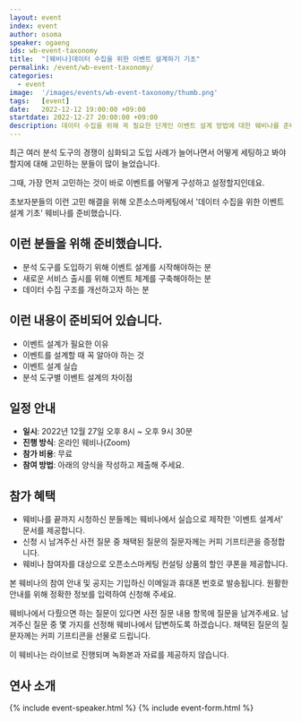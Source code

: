 ```yaml
---
layout: event
index: event
author: osoma
speaker: ogaeng
ids: wb-event-taxonomy
title:  "[웨비나]데이터 수집을 위한 이벤트 설계하기 기초"
permalink: /event/wb-event-taxonomy/
categories:
  - event
image:  '/images/events/wb-event-taxonomy/thumb.png'
tags:   [event]
date:   2022-12-12 19:00:00 +09:00
startdate: 2022-12-27 20:00:00 +09:00
description: 데이터 수집을 위해 꼭 필요한 단계인 이벤트 설계 방법에 대한 웨비나를 준비했습니다.
---
```


최근 여러 분석 도구의 경쟁이 심화되고 도입 사례가 늘어나면서 어떻게 세팅하고 봐야 할지에 대해 고민하는 분들이 많이 늘었습니다.

그때, 가장 먼저 고민하는 것이 바로 이벤트를 어떻게 구성하고 설정할지인데요.

초보자분들의 이런 고민 해결을 위해 오픈소스마케팅에서 '데이터 수집을 위한 이벤트 설계 기초' 웨비나를 준비했습니다.

## 이런 분들을 위해 준비했습니다.

- 분석 도구를 도입하기 위해 이벤트 설계를 시작해야하는 분
- 새로운 서비스 출시를 위해 이벤트 체계를 구축해야하는 분
- 데이터 수집 구조를 개선하고자 하는 분

## 이런 내용이 준비되어 있습니다.

- 이벤트 설계가 필요한 이유
- 이벤트를 설계할 때 꼭 알아야 하는 것
- 이벤트 설계 실습
- 분석 도구별 이벤트 설계의 차이점

## 일정 안내

- **일시**: 2022년 12월 27일 오후 8시 ~ 오후 9시 30분
- **진행 방식**: 온라인 웨비나(Zoom)
- **참가 비용**: 무료
- **참여 방법**: 아래의 양식을 작성하고 제출해 주세요.

## 참가 혜택

- 웨비나를 끝까지 시청하신 분들께는 웨비나에서 실습으로 제작한 '이벤트 설계서' 문서를 제공합니다.
- 신청 시 남겨주신 사전 질문 중 채택된 질문의 질문자께는 커피 기프티콘을 증정합니다.
- 웨비나 참여자를 대상으로 오픈소스마케팅 컨설팅 상품의 할인 쿠폰을 제공합니다.

본 웨비나의 참여 안내 및 공지는 기입하신 이메일과 휴대폰 번호로 발송됩니다. 원활한 안내를 위해 정확한 정보를 입력하여 신청해 주세요.

웨비나에서 다뤘으면 하는 질문이 있다면 사전 질문 내용 항목에 질문을 남겨주세요. 남겨주신 질문 중 몇 가지를 선정해 웨비나에서 답변하도록 하겠습니다. 채택된 질문의 질문자께는 커피 기프티콘을 선물로 드립니다.

이 웨비나는 라이브로 진행되며 녹화본과 자료를 제공하지 않습니다.

## 연사 소개

{% include event-speaker.html %}
{% include event-form.html %}

